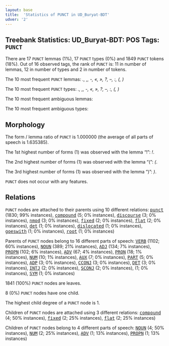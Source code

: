 ```yaml
---
layout: base
title:  'Statistics of PUNCT in UD_Buryat-BDT'
udver: '2'
---
```


## Treebank Statistics: UD_Buryat-BDT: POS Tags: `PUNCT`

There are 17 `PUNCT` lemmas (1%), 17 `PUNCT` types (0%) and 1849 `PUNCT` tokens (18%).
Out of 16 observed tags, the rank of `PUNCT` is: 11 in number of lemmas, 12 in number of types and 2 in number of tokens.

The 10 most frequent `PUNCT` lemmas: <em>., ,, -, «, », ?, –, :, (, )</em>

The 10 most frequent `PUNCT` types:  <em>., ,, -, «, », ?, –, :, (, )</em>

The 10 most frequent ambiguous lemmas: 

The 10 most frequent ambiguous types:  



## Morphology

The form / lemma ratio of `PUNCT` is 1.000000 (the average of all parts of speech is 1.635385).

The 1st highest number of forms (1) was observed with the lemma “!”: <em>!</em>.

The 2nd highest number of forms (1) was observed with the lemma “(”: <em>(</em>.

The 3rd highest number of forms (1) was observed with the lemma “)”: <em>)</em>.

`PUNCT` does not occur with any features.


## Relations

`PUNCT` nodes are attached to their parents using 10 different relations: <tt><a href="bxr_bdt-dep-punct.html">punct</a></tt> (1830; 99% instances), <tt><a href="bxr_bdt-dep-compound.html">compound</a></tt> (5; 0% instances), <tt><a href="bxr_bdt-dep-discourse.html">discourse</a></tt> (3; 0% instances), <tt><a href="bxr_bdt-dep-nmod.html">nmod</a></tt> (3; 0% instances), <tt><a href="bxr_bdt-dep-fixed.html">fixed</a></tt> (2; 0% instances), <tt><a href="bxr_bdt-dep-flat.html">flat</a></tt> (2; 0% instances), <tt><a href="bxr_bdt-dep-det.html">det</a></tt> (1; 0% instances), <tt><a href="bxr_bdt-dep-dislocated.html">dislocated</a></tt> (1; 0% instances), <tt><a href="bxr_bdt-dep-goeswith.html">goeswith</a></tt> (1; 0% instances), <tt><a href="bxr_bdt-dep-root.html">root</a></tt> (1; 0% instances)

Parents of `PUNCT` nodes belong to 16 different parts of speech: <tt><a href="bxr_bdt-pos-VERB.html">VERB</a></tt> (1102; 60% instances), <tt><a href="bxr_bdt-pos-NOUN.html">NOUN</a></tt> (389; 21% instances), <tt><a href="bxr_bdt-pos-ADJ.html">ADJ</a></tt> (134; 7% instances), <tt><a href="bxr_bdt-pos-PROPN.html">PROPN</a></tt> (102; 6% instances), <tt><a href="bxr_bdt-pos-ADV.html">ADV</a></tt> (67; 4% instances), <tt><a href="bxr_bdt-pos-PRON.html">PRON</a></tt> (18; 1% instances), <tt><a href="bxr_bdt-pos-NUM.html">NUM</a></tt> (10; 1% instances), <tt><a href="bxr_bdt-pos-AUX.html">AUX</a></tt> (7; 0% instances), <tt><a href="bxr_bdt-pos-PART.html">PART</a></tt> (5; 0% instances), <tt><a href="bxr_bdt-pos-ADP.html">ADP</a></tt> (3; 0% instances), <tt><a href="bxr_bdt-pos-CCONJ.html">CCONJ</a></tt> (3; 0% instances), <tt><a href="bxr_bdt-pos-DET.html">DET</a></tt> (3; 0% instances), <tt><a href="bxr_bdt-pos-INTJ.html">INTJ</a></tt> (2; 0% instances), <tt><a href="bxr_bdt-pos-SCONJ.html">SCONJ</a></tt> (2; 0% instances),  (1; 0% instances), <tt><a href="bxr_bdt-pos-SYM.html">SYM</a></tt> (1; 0% instances)

1841 (100%) `PUNCT` nodes are leaves.

8 (0%) `PUNCT` nodes have one child.

The highest child degree of a `PUNCT` node is 1.

Children of `PUNCT` nodes are attached using 3 different relations: <tt><a href="bxr_bdt-dep-compound.html">compound</a></tt> (4; 50% instances), <tt><a href="bxr_bdt-dep-fixed.html">fixed</a></tt> (2; 25% instances), <tt><a href="bxr_bdt-dep-flat.html">flat</a></tt> (2; 25% instances)

Children of `PUNCT` nodes belong to 4 different parts of speech: <tt><a href="bxr_bdt-pos-NOUN.html">NOUN</a></tt> (4; 50% instances), <tt><a href="bxr_bdt-pos-NUM.html">NUM</a></tt> (2; 25% instances), <tt><a href="bxr_bdt-pos-ADV.html">ADV</a></tt> (1; 13% instances), <tt><a href="bxr_bdt-pos-PROPN.html">PROPN</a></tt> (1; 13% instances)

